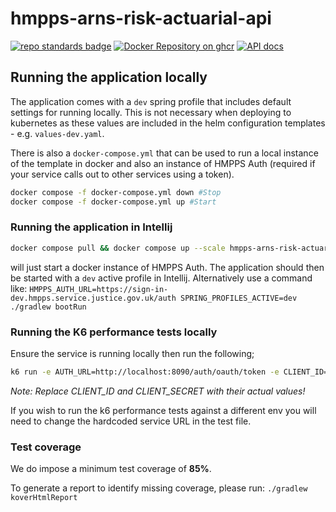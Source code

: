 # hmpps-arns-risk-actuarial-api

[![repo standards badge](https://img.shields.io/badge/endpoint.svg?&style=flat&logo=github&url=https%3A%2F%2Foperations-engineering-reports.cloud-platform.service.justice.gov.uk%2Fapi%2Fv1%2Fcompliant_public_repositories%2Fhmpps-arns-risk-actuarial-api)](https://operations-engineering-reports.cloud-platform.service.justice.gov.uk/public-report/hmpps-arns-risk-actuarial-api "Link to report")
[![Docker Repository on ghcr](https://img.shields.io/badge/ghcr.io-repository-2496ED.svg?logo=docker)](https://ghcr.io/ministryofjustice/hmpps-arns-risk-actuarial-api)
[![API docs](https://img.shields.io/badge/API_docs_-view-85EA2D.svg?logo=swagger)](https://arns-risk-actuarial-api-dev.hmpps.service.justice.gov.uk/swagger-ui/index.html)

## Running the application locally

The application comes with a `dev` spring profile that includes default settings for running locally. This is not
necessary when deploying to kubernetes as these values are included in the helm configuration templates -
e.g. `values-dev.yaml`.

There is also a `docker-compose.yml` that can be used to run a local instance of the template in docker and also an
instance of HMPPS Auth (required if your service calls out to other services using a token).

```bash
docker compose -f docker-compose.yml down #Stop
docker compose -f docker-compose.yml up #Start
```

### Running the application in Intellij

```bash
docker compose pull && docker compose up --scale hmpps-arns-risk-actuarial-api=0
```

will just start a docker instance of HMPPS Auth. The application should then be started with a `dev` active profile
in Intellij. Alternatively use a command like:
`HMPPS_AUTH_URL=https://sign-in-dev.hmpps.service.justice.gov.uk/auth SPRING_PROFILES_ACTIVE=dev ./gradlew bootRun`

### Running the K6 performance tests locally

Ensure the service is running locally then run the following;
```bash
k6 run -e AUTH_URL=http://localhost:8090/auth/oauth/token -e CLIENT_ID=REPLACE_ME -e CLIENT_SECRET=REPLACE_ME ./k6/performance-test.js
```
*Note: Replace CLIENT_ID and CLIENT_SECRET with their actual values!*

If you wish to run the k6 performance tests against a different env you will need to change the hardcoded service URL in the test file.

### Test coverage
We do impose a minimum test coverage of **85%**.

To generate a report to identify missing coverage, please run: `./gradlew koverHtmlReport`
